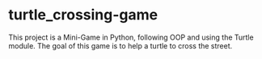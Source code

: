 # turtle_crossing-game
This project is a Mini-Game in Python, following OOP and using the Turtle module. The goal of this game is to help a turtle to cross the street.
